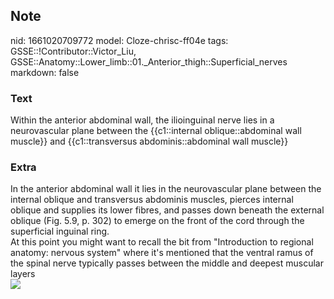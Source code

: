 ## Note
nid: 1661020709772
model: Cloze-chrisc-ff04e
tags: GSSE::!Contributor::Victor_Liu, GSSE::Anatomy::Lower_limb::01._Anterior_thigh::Superficial_nerves
markdown: false

### Text
Within the anterior abdominal wall, the ilioinguinal nerve lies in a neurovascular plane between the {{c1::internal oblique::abdominal wall muscle}} and {{c1::transversus abdominis::abdominal wall muscle}}

### Extra
<div>
  In the anterior abdominal wall it lies in the neurovascular plane
  between the internal oblique and transversus abdominis muscles,
  pierces internal oblique and supplies its lower fibres, and
  passes down beneath the external oblique (Fig. 5.9, p. 302) to
  emerge on the front of the cord through the superficial inguinal
  ring.
</div>
<div>
  At this point you might want to recall the bit from "Introduction
  to regional anatomy: nervous system" where it's mentioned that
  the ventral ramus of the spinal nerve typically passes between
  the middle and deepest muscular layers
</div><img src=
"paste-9392859cc307fb0ebfc95e7b0a73e487d6a6b545.jpg">
